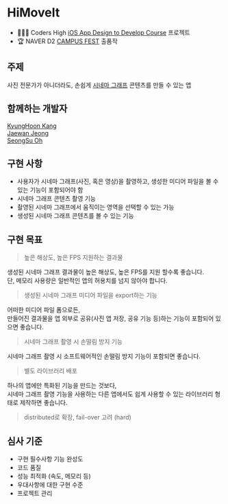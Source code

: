 # HiMoveIt
* 🧑🏻‍💻 Coders High [iOS App Design to Develop Course](https://codershigh.github.io/StudentReports/data/kwu/19_01/12/index.html) 프로젝트
* 🏆 NAVER D2 [CAMPUS FEST](http://d2campusfest.kr/7th/) 출품작

## 주제
사진 전문가가 아니더라도, 손쉽게 [시네마 그래프](https://en.wikipedia.org/wiki/Cinemagraph) 콘텐츠를 만들 수 있는 앱

## 함께하는 개발자

[KyungHoon Kang](https://github.com/KangKyung)
<br>[Jaewan Jeong](https://github.com/jwmsg0525)
<br>[SeongSu Oh](https://github.com/oss5824)

## 구현 사항 
- 사용자가 시네마 그래프(사진, 혹은 영상)을 촬영하고, 생성한 미디어 파일을 볼 수 있는 기능이 포함되어야 함
- 시네마 그래프 콘텐츠 촬영 기능
- 촬영된 시네마 그래프에서 움직이는 영역을 선택할 수 있는 가능
- 생성된 시네마 그래프 콘텐츠를 볼 수 있는 기능

## 구현 목표
> 높은 해상도, 높은 FPS 지원하는 결과물

생성된 시네마 그래프 결과물이 높은 해상도, 높은 FPS를 지원 할수록 좋습니다. 
<br>단, 메모리 사용량은 일반적인 앱의 허용치를 넘지 않아야 합니다.
<br>

> 생성된 시네마 그래프 미디어 파일을 export하는 기능

어떠한 미디어 파일 폼으로든,
<br>만들어진 결과물을 앱 외부로 공유(사진 앱 저장, 공유 기능 등)하는 기능이 포함되어 있으면 좋습니다.
<br>

> 시네마 그래프 촬영 시 손떨림 방지 기능

시네마 그래프 촬영 시 소프트웨어적인 손떨림 방지 기능이 포함되면 좋습니다.
<br>

> 별도 라이브러리 배포

하나의 앱에만 특화된 기능을 만드는 것보다, 
<br>시네마 그래프 촬영 기능을 사용하는 다른 앱에서도 쉽게 사용할 수 있는 라이브러리 형태로 제작하면 좋습니다.
<br>

> distributed로 확장, fail-over 고려 (hard)

## 심사 기준
- 구현 필수사항 기능 완성도
- 코드 품질
- 성능 최적화 (속도, 메모리 등)
- 우대사항에 대한 구현 수준
- 프로젝트 관리


